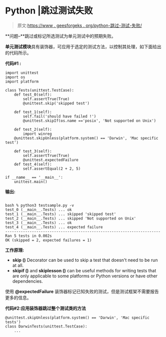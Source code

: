 # Python |跳过测试失败

> 原文:[https://www . geesforgeks . org/python-跳过-测试-失败/](https://www.geeksforgeeks.org/python-skipping-test-failures/)

**问题–**跳过或标记所选测试为单元测试中的预期失败。

**单元测试模块**具有装饰器，可应用于选定的测试方法，以控制其处理，如下面给出的代码所示。

**代码#1 :**

```
import unittest
import os
import platform

class Tests(unittest.TestCase):
    def test_0(self):
        self.assertTrue(True)
        @unittest.skip('skipped test')

    def test_1(self):
        self.fail('should have failed !')
        @unittest.skipIf(os.name =='posix', 'Not supported on Unix')

    def test_2(self):
        import winreg
    @unittest.skipUnless(platform.system() == 'Darwin', 'Mac specific test')

    def test_3(self):
        self.assertTrue(True)
        @unittest.expectedFailure
    def test_4(self):
        self.assertEqual(2 + 2, 5)

if __name__ == '__main__':
    unittest.main()
```

**输出:**

```

bash % python3 testsample.py -v
test_0 (__main__.Tests) ... ok
test_1 (__main__.Tests) ... skipped 'skipped test'
test_2 (__main__.Tests) ... skipped 'Not supported on Unix'
test_3 (__main__.Tests) ... ok
test_4 (__main__.Tests) ... expected failure
----------------------------------------------------------------------
Ran 5 tests in 0.002s
OK (skipped = 2, expected failures = 1)

```

**工作原理:**

*   **skip ()** Decorator can be used to skip a test that doesn't need to be run at all.
*   **skipif ()** and **skiplesson ()** can be useful methods for writing tests that are only applicable to some platforms or Python versions or have other dependencies.

使用 **@expectedFailure** 装饰器标记已知失败的测试，但是测试框架不需要报告更多的信息。

**代码#2:应用装饰器跳过整个测试类的方法**

```
@unittest.skipUnless(platform.system() == 'Darwin', 'Mac specific tests')
class DarwinTests(unittest.TestCase):
    ...
```